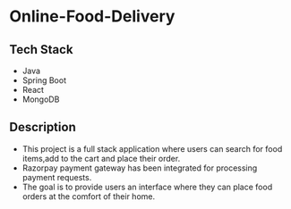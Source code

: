 #  Online-Food-Delivery
##  Tech Stack 
  * Java
  * Spring Boot
  * React
  * MongoDB

##  Description
  * This project is a full stack application where users can search for food items,add to the cart and place their order.
  * Razorpay payment gateway has been integrated for processing payment requests.
  * The goal is to provide users an interface where they can place food orders at the comfort of their home.
